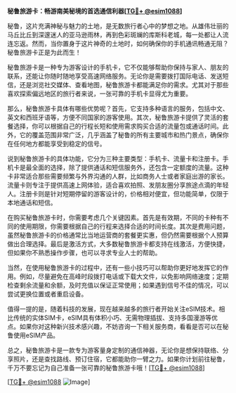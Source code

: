 **秘鲁旅游卡：畅游南美秘境的首选通信利器[[TG💪+ @esim1088](https://t.me/s/esim1088)]**

秘鲁，这片充满神秘与魅力的土地，是无数旅行者心中的梦想之地。从雄伟壮丽的马丘比丘到深邃迷人的亚马逊雨林，再到色彩斑斓的库斯科老城，每一处都让人流连忘返。然而，当你置身于这片神奇的土地时，如何确保你的手机通讯畅通无阻？秘鲁旅游卡正是为此而生！

秘鲁旅游卡是一种专为游客设计的手机卡，它不仅能够帮助你保持与家人、朋友的联系，还能让你随时随地享受高速网络服务。无论你是需要拨打国际电话、发送短信，还是浏览社交媒体、查看地图，秘鲁旅游卡都能满足你的需求。尤其对于那些喜欢探索偏远地区的旅行者来说，一张可靠的手机卡显得尤为重要。

那么，秘鲁旅游卡具体有哪些优势呢？首先，它支持多种语言的服务，包括中文、英文和西班牙语等，方便不同国家的游客使用。其次，秘鲁旅游卡提供了灵活的套餐选择，你可以根据自己的行程长短和使用需求购买合适的流量包或通话时间。此外，它的覆盖范围非常广泛，几乎涵盖了秘鲁的所有主要城市和热门景点，确保你在任何地方都能享受到稳定的信号。

说到秘鲁旅游卡的具体功能，它分为三种主要类型：手机卡、流量卡和注册卡。手机卡是最全面的选择，除了提供通话和短信服务外，还包含一定额度的流量。这种卡非常适合那些需要频繁与外界沟通的人群，比如商务人士或者家庭出游的家长。流量卡则专注于提供高速上网体验，适合喜欢拍照、发朋友圈分享旅途点滴的年轻人。注册卡则是针对短期停留的游客设计的，价格相对便宜，但功能简单，仅限于本地通话和短信。

在购买秘鲁旅游卡时，你需要考虑几个关键因素。首先是有效期，不同的卡种有不同的使用期限，你需要根据自己的行程来选择合适的时间长度。其次是费用问题，虽然秘鲁旅游卡的价格通常比当地运营商的套餐更实惠，但仍然需要根据个人预算做出合理选择。最后是激活方式，大多数秘鲁旅游卡都支持在线激活，方便快捷，但如果你不熟悉操作步骤，也可以寻求专业人士的帮助。

当然，在使用秘鲁旅游卡的过程中，还有一些小技巧可以帮助你更好地发挥它的作用。例如，尽量避免在高峰时段拨打电话或下载大文件，以免影响网络速度；定期检查剩余流量和余额，及时充值以保证正常使用；如果遇到信号不佳的情况，可以尝试更换位置或者重启设备。

值得一提的是，随着科技的发展，现在越来越多的旅行者开始关注eSIM技术。相比传统的实体SIM卡，eSIM具有体积小巧、无需物理插拔、支持多国漫游等优点。如果你对这种新兴技术感兴趣，不妨咨询一下相关服务商，看看是否可以在秘鲁使用eSIM产品。

总之，秘鲁旅游卡是一款专为游客量身定制的通信神器，无论你是想保持联络、分享照片，还是查找路线、预订住宿，它都能助你一臂之力。如果你计划前往秘鲁，千万不要忘记为自己准备一张可靠的秘鲁旅游卡哦！[[TG💪+ @esim1088](https://t.me/s/esim1088)]

[[TG💪+ @esim1088](https://t.me/s/esim1088) ![Image](https://i.postimg.cc/4NQfJmqS/Snipaste-2025-05-13-00-14-12.png)]